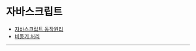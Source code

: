 # 자바스크립트 
- [자바스크립트 동작원리](https://github.com/mightyTony/TIL/blob/master/javascript/javascript.md)
- [비동기 처리](https://github.com/mightyTony/TIL/blob/master/javascript/async.md)
--------------------------------------------------

